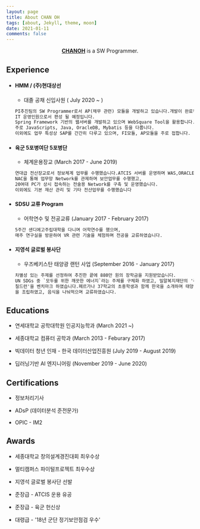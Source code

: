 ```yaml
---
layout: page
title: About CHAN OH
tags: [about, Jekyll, theme, moon]
date: 2021-01-11
comments: false
---
```


<center><a href="{{ site.url }}"><b>CHANOH</b></a>  is a SW Programmer.</center>

## Experience
* #### HMM / (주)현대상선 

  * 대졸 공채 신입사원  ( July 2020 ~ )

  ```html
  PI추진팀의 SW Programmer로서 AP(채무 관련) 모듈을 개발하고 있습니다.개발이 완료된 후
  IT 운영인원으로서 편성 될 예정입니다.
  Spring Framework 기반의 웹서버를 개발하고 있으며 WebSquare Tool을 활용합니다.
  주로 JavaScripts, Java, OracleDB, Mybatis 등을 다룹니다.
  이외에도 업무 특성상 SAP를 간간히 다루고 있으며, FI모듈, AP모듈을 주로 접합니다.
  ```

  

* #### 육군 5포병여단 5포병단

  * 체계운용장교 (March 2017 - June 2019)

  ```html
  연대급 전산장교로서 정보체계 업무를 수행했습니다.ATCIS 서버를 운영하며 WAS,ORACLE DB
  NAC을 통해 업무망 Network를 관제하며 보안업무를 수행했고,
  20여대 PC가 상시 접속하는 전술용 Network를 구축 및 운영했습니다.
  이외에도 기본 재산 관리 및 기타 전산업무를 수행했습니다
  ```

  

* #### SDSU 교류 Program

  *  어학연수 및 전공교류 (January 2017 - February 2017)

  ```html
  5주간 샌디에고주립대학을 다니며 어학연수를 했으며,
  매주 연구실을 방문하여 VR 관련 기술을 체험하며 전공을 교류하였습니다.
  ```

  

* #### 지영석 글로벌 봉사단

  * 우즈베키스탄 태양광 랜턴 사업 (September 2016 - January 2017)

  ```html
  차별성 있는 주제를 선정하여 추진한 끝에 880만 원의 장학금을 지원받았습니다.
  UN SDGs 중 `모두를 위한 깨끗한 에너지`라는 주제를 구체화 하였고, 밀알복지재단의 '라이팅
  칠드런'을 벤치마크 하였습니다.페르가나 37학교의 초중학생과 함께 한국을 소개하며 태양광랜턴
  을 조립하였고, 음식을 나눠먹으며 교류하였습니다.
  ```

  


## Educations

* 연세대학교 공학대학원 인공지능학과 (March 2021 ~)

* 세종대학교 컴퓨터 공학과 (March 2013 - Feburary 2017)

* 빅데이터 청년 인재 - 한국 데이터산업진흥원 (July 2019 - August 2019)

* 딥러닝기반 AI 엔지니어링 (November 2019 - June 2020)

  


## Certifications

* 정보처리기사

* ADsP (데이터분석 준전문가)

* OPIC - IM2



## Awards

* 세종대학교 창의설계경진대회 최우수상

* 멀티캠퍼스 파이털프로젝트 최우수상

* 지영석 글로벌 봉사단 선발

* 준장급 - ATCIS 운용 유공

* 준장급 - 육군 헌신상

* 대령급 - '18년 군단 정기보안점검 우수'